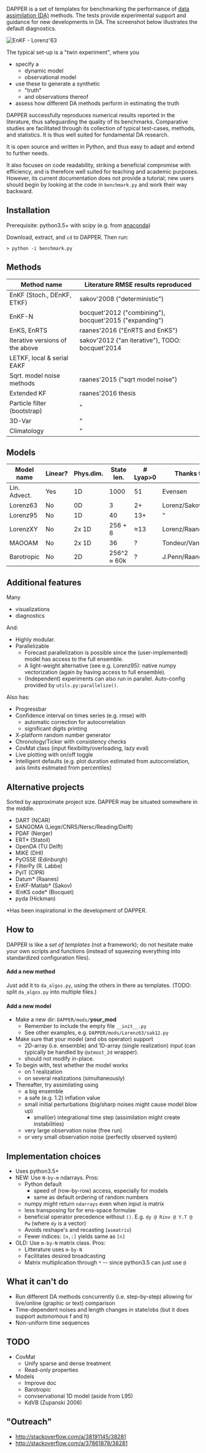 
<!--
!      ___   _   ___ ___ ___ ___ 
!     |   \ /_\ | _ \ _ \ __| _ \
!     | |) / _ \|  _/  _/ _||   /
!     |___/_/ \_\_| |_| |___|_|_\
! 
! 
-->

DAPPER is a set of templates for benchmarking the performance of
[data assimilation (DA)](https://sites.google.com/site/patricknraanespro/DA_tut.pdf)
methods.
The tests provide experimental support and guidance for new developments in DA.
The screenshot below illustrates the default diagnostics.

<!--
![EnKF - Lorenz'63](./data/figs/anims/Lor63_ens_anim_2.gif)
-->

![EnKF - Lorenz'63](./data/figs/anims/DAPPER_illust_v2.jpg)


The typical set-up is a "twin experiment", where you
* specify a
	* dynamic model 
	* observational model 
* use these to generate a synthetic
	* "truth"
	* and observations thereof
* assess how different DA methods
	perform in estimating the truth

DAPPER successfully reproduces numerical results reported in the literature,
thus safeguarding the quality of its benchmarks.
Comparative studies are facilitated through its collection of typical test-cases, methods, and statistics.
It is thus well suited for fundamental DA research.

It is open source and written in Python, and thus easy to adapt and extend to further needs.

It also focuses on code readability, striking a beneficial compromise with efficiency,
and is therefore well suited for teaching and academic purposes.
However, its current documentation does not provide a tutorial;
new users should begin by looking at the code in `benchmark.py`
and work their way backward.

	
Installation
------------------------------------------------
Prerequisite: python3.5+ with scipy (e.g. from [anaconda](https://www.continuum.io/downloads))

Download, extract, and `cd` to DAPPER. Then run:

    > python -i benchmark.py

Methods
------------

Method name                        | Literature RMSE results reproduced
-----------------------------------| ---------------------------------------
EnKF (Stoch., DEnKF, ETKF)         | sakov'2008 ("deterministic")
EnKF-N                             | bocquet'2012 ("combining"), bocquet'2015 ("expanding")
EnKS, EnRTS                        | raanes'2016 ("EnRTS and EnKS")
Iterative versions of the above    | sakov'2012 ("an iterative"), TODO: bocquet'2014
LETKF, local & serial EAKF         |
Sqrt. model noise methods          | raanes'2015 ("sqrt model noise")
Extended KF                        | raanes'2016 thesis
Particle filter (bootstrap)        | "
3D-Var                             | "
Climatology                        | "


Models
------------

Model name  | Linear? | Phys.dim. | State len.  | # Lyap>0 | Thanks to
----------- | ------- | --------- | ----------- | -------- | ----------
Lin. Advect.| Yes     | 1D        | 1000        |  51      | Evensen
Lorenz63    | No      | 0D        | 3           |  2+      | Lorenz/Sakov
Lorenz95    | No      | 1D        | 40          |  13+     | "
LorenzXY    | No      | 2x 1D     | 256 + 8     |  ≈13     | Lorenz/Raanes
MAOOAM      | No      | 2x 1D     | 36          |  ?       | Tondeur/Vannitsen
Barotropic  | No      | 2D        | 256^2 ≈ 60k |  ?       | J.Penn/Raanes


Additional features
------------------------------------------------
Many
* visualizations 
* diagnostics


And:
* Highly modular.
* Parallelizable
    * Forecast parallelization is possible since
        the (user-implemented) model has access to the full ensemble.
    * A light-weight alternative (see e.g. Lorenz95):
        native numpy vectorization (again by having access to full ensemble).
    * (Independent) experiments can also run in parallel.
        Auto-config provided by `utils.py:parallelize()`.


Also has:
* Progressbar
* Confidence interval on times series (e.g. rmse) with
	* automatic correction for autocorrelation 
	* significant digits printing
* X-platform random number generator
* Chronology/Ticker with consistency checks
* CovMat class (input flexibility/overloading, lazy eval)
* Live plotting with on/off toggle
* Intelligent defaults (e.g. plot duration estimated from autocorrelation,
    axis limits esitmated from percentiles)


Alternative projects
------------------------------------------------
Sorted by approximate project size.
DAPPER may be situated somewhere in the middle.

* DART         (NCAR)
* SANGOMA      (Liege/CNRS/Nersc/Reading/Delft)
* PDAF         (Nerger)
* ERT*         (Statoil)
* OpenDA       (TU Delft)
* MIKE         (DHI)
* PyOSSE       (Edinburgh)
* FilterPy     (R. Labbe)
* PyIT         (CIPR)
* Datum*       (Raanes)
* EnKF-Matlab* (Sakov)
* IEnKS code*  (Bocquet)
* pyda         (Hickman)

*Has been inspirational in the development of DAPPER. 


How to
------------------------------------------------
DAPPER is like a *set of templates* (not a framework);
do not hesitate make your own scripts and functions
(instead of squeezing everything into standardized configuration files).

#### Add a new method
Just add it to `da_algos.py`, using the others in there as templates.
(TODO: split `da_algos.py` into multiple files.)


#### Add a new model
* Make a new dir: `DAPPER/mods/`**your_mod**
    * Remember to include the empty file `__init__.py`
    * See other examples, e.g. `DAPPER/mods/Lorenz63/sak12.py`
* Make sure that your model (and obs operator) support
    * 2D-array (i.e. ensemble) and 1D-array (single realization) input
        (can typically be handled by `@atmost_2d` wrapper).
    * should not modify in-place.
* To begin with, test whether the model works
    * on 1 realization
    * on several realizations (simultaneously)
* Thereafter, try assimilating using
    * a big ensemble
    * a safe (e.g. 1.2) inflation value
    * small initial perturbations
      (big/sharp noises might cause model blow up)
		* small(er) integrational time step
			(assimilation might create instabilities)
    * very large observation noise (free run)
    * or very small observation noise (perfectly observed system)


Implementation choices
------------------------------------------------
* Uses python3.5+
* NEW: Use `N-by-m` ndarrays. Pros:
    * Python default
        * speed of (row-by-row) access, especially for models
        * same as default ordering of random numbers
    * numpy *might* return `ndarrays` even when input is matrix
    * less transposing for for ens-space formulae
    * beneficial operator precedence without `()`. E.g. `dy @ Rinv @ Y.T @ Pw` (where `dy` is a vector)
    * Avoids reshape's and recasting (`asmatrix`)
    * Fewer indices: `[n,:]` yields same as `[n]`
* OLD: Use `m-by-N` matrix class. Pros:
    * Litterature uses `m-by-N`
    * Facilitates desired broadcasting
    * Matrix multiplication through `*` -- since python3.5 can just use `@`


What it can't do
------------------------------------------------
* Run different DA methods concurrently (i.e. step-by-step)
     allowing for live/online  (graphic or text) comparison
* Time-dependent noises and length changes in state/obs
     (but it does support autonomous f and h)
* Non-uniform time sequences

TODO
------------------------------------------------
* CovMat
     * Unify sparse and dense treatment
     * Read-only properties
* Models
    * Improve doc
    * Barotropic
    * convservational 1D model (aside from L95)
    * KdVB (Zupanski 2006)


"Outreach"
---------------
* http://stackoverflow.com/a/38191145/38281
* http://stackoverflow.com/a/37861878/38281
